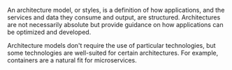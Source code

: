 An architecture model, or styles, is a definition of how applications, and the services and data they consume and output, are structured. Architectures are not necessarily absolute but provide guidance on how applications can be optimized and developed.

Architecture models don't require the use of particular technologies, but some technologies are well-suited for certain architectures. For example, containers are a natural fit for microservices.